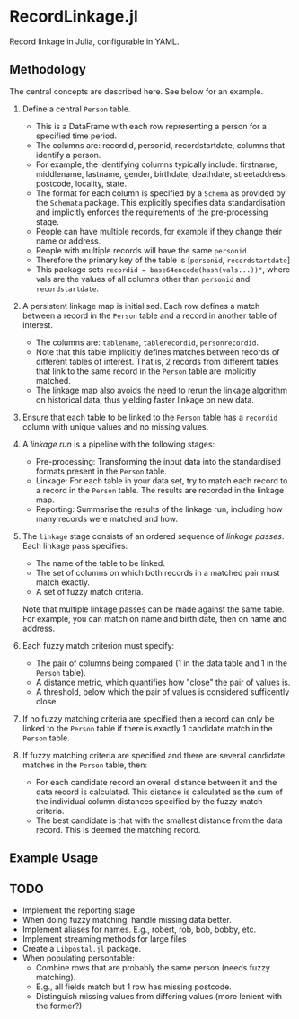 # RecordLinkage.jl

Record linkage in Julia, configurable in YAML.

## Methodology

The central concepts are described here. See below for an example.

1. Define a central `Person` table.
   - This is a DataFrame with each row representing a person for a specified time period.
   - The columns are: recordid, personid, recordstartdate, columns that identify a person.
   - For example, the identifying columns typically include:
       firstname, middlename, lastname, gender, birthdate, deathdate, streetaddress, postcode, locality, state.
   - The format for each column is specified by a `Schema` as provided by the `Schemata` package.
     This explicitly specifies data standardisation and implicitly enforces the requirements of the pre-processing stage.
   - People can have multiple records, for example if they change their name or address.
   - People with multiple records will have the same `personid`.
   - Therefore the primary key of the table is [`personid`, `recordstartdate`]
   - This package sets `recordid = base64encode(hash(vals...))"`, where vals are the values of all columns other than `personid` and `recordstartdate`.

2. A persistent linkage map is initialised.
   Each row defines a match between a record in the `Person` table and a record in another table of interest.
   - The columns are: `tablename`, `tablerecordid`, `personrecordid`.
   - Note that this table implicitly defines matches between records of different tables of interest.
     That is, 2 records from different tables that link to the same record in the `Person` table are implicitly matched.
   - The linkage map also avoids the need to rerun the linkage algorithm on historical data, thus yielding faster linkage on new data.

3. Ensure that each table to be linked to the `Person` table has a `recordid` column with unique values and no missing values.

4. A _linkage run_ is a pipeline with the following stages:
   - Pre-processing: Transforming the input data into the standardised formats present in the `Person` table.
   - Linkage:        For each table in your data set, try to match each record to a record in the `Person` table. The results are recorded in the linkage map.
   - Reporting:      Summarise the results of the linkage run, including how many records were matched and how.

5. The `linkage` stage consists of an ordered sequence of _linkage passes_.
   Each linkage pass specifies:
   - The name of the table to be linked.
   - The set of columns on which both records in a matched pair must match exactly.
   - A set of fuzzy match criteria.

   Note that multiple linkage passes can be made against the same table. For example, you can match on name and birth date, then on name and address.

6. Each fuzzy match criterion must specify:
   - The pair of columns being compared (1 in the data table and 1 in the `Person` table).
   - A distance metric, which quantifies how "close" the pair of values is.
   - A threshold, below which the pair of values is considered sufficently close.

7. If no fuzzy matching criteria are specified then a record can only be linked to the `Person` table if there is exactly 1 candidate match in the `Person` table.

8. If fuzzy matching criteria are specified and there are several candidate matches in the `Person` table, then:
   - For each candidate record an overall distance between it and the data record is calculated.
     This distance is calculated as the sum of the individual column distances specified by the fuzzy match criteria.
   - The best candidate is that with the smallest distance from the data record.
     This is deemed the matching record.


## Example Usage


## TODO

- Implement the reporting stage
- When doing fuzzy matching, handle missing data better.
- Implement aliases for names. E.g., robert, rob, bob, bobby, etc.
- Implement streaming methods for large files
- Create a `Libpostal.jl` package.
- When populating persontable:
    - Combine rows that are probably the same person (needs fuzzy matching).
    - E.g., all fields match but 1 row has missing postcode.
    - Distinguish missing values from differing values (more lenient with the former?)
